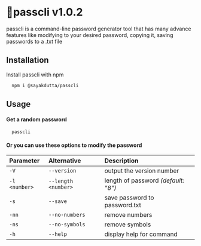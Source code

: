 
# 🔐passcli v1.0.2

passcli is a command-line password generator tool that has many advance features like modifying to your desired password, copying it, saving passwords to a .txt file
## Installation

Install passcli with npm

```bash
  npm i @sayakdutta/passcli
```
    
## Usage

#### Get a random password

```http
  passcli
```
#### Or you can use these options to modify the password
| Parameter | Alternative     | Description                |
| :-------- | :------- | :------------------------- |
| `-V` | `--version` | output the version number |
| `-l <number>` | `--length <number>` | length of password *(default: "8")* |
| `-s` | `--save` | save password to password.txt |
| `-nn` | `--no-numbers` | remove numbers |
| `-ns` | `--no-symbols` | remove symbols |
| `-h` | ` --help ` | display help for command |




